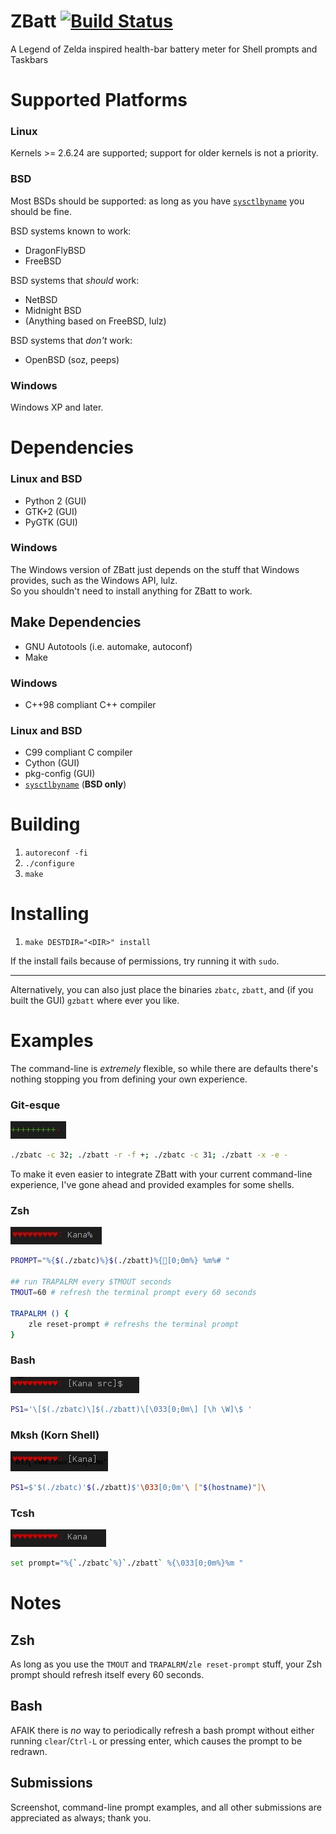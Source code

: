 ZBatt [![Build Status](https://travis-ci.org/amagura/zelda-battery.svg?branch=master)](https://travis-ci.org/amagura/zelda-battery)
=============

A Legend of Zelda inspired health-bar battery meter for Shell prompts and Taskbars

<!--
* [Supported Platforms](https://github.com/amagura/zelda-battery#supported-platforms)
 * [Windows](https://github.com/amagura/zelda-battery#windows)
 * [Linux](https://github.com/amagura/zelda-battery#linux)
 * [*BSD](https://github.com/amagura/zelda-battery#bsd)
* [Depends](https://github.com/amagura/zelda-battery#dependencies)
 * [Make Depends](https://github.com/amagura/zelda-battery#make-dependencies)
* [Building](https://github.com/amagura/zelda-battery#building)
* [Installing](https://github.com/amagura/zelda-battery#installing)
* [Examples](https://github.com/amagura/zelda-battery#examples)
 * [Git-esque](https://github.com/amagura/zelda-battery#git-esque)
 * [Zsh](https://github.com/amagura/zelda-battery#zsh)
 * [Bash](https://github.com/amagura/zelda-battery#bash)
 * [Mksh](https://github.com/amagura/zelda-battery#mksh-korn-shell)
 * [Tcsh](https://github.com/amagura/zelda-battery#tcsh)
* [Notes](https://github.com/amagura/zelda-battery#notes)
-->
# Supported Platforms
### Linux
Kernels >= 2.6.24 are supported; support for older kernels is not a priority.

### BSD
Most BSDs should be supported: as long as you have [`sysctlbyname`](http://www.daemon-systems.org/man/sysctlbyname.3.html) you should be fine.

BSD systems known to work:
* DragonFlyBSD
* FreeBSD

BSD systems that _should_ work:
* NetBSD
* Midnight BSD
* (Anything based on FreeBSD, lulz)

BSD systems that _don't_ work:
* OpenBSD (soz, peeps)

### Windows
Windows XP and later.

# Dependencies
### Linux and BSD
* Python 2 (GUI)
* GTK+2 (GUI)
* PyGTK (GUI)

### Windows
The Windows version of ZBatt just depends on the stuff that Windows provides, such as the Windows API, lulz.<br />
So you shouldn't need to install anything for ZBatt to work.

## Make Dependencies
* GNU Autotools (i.e. automake, autoconf)
* Make

### Windows
* C++98 compliant C++ compiler

### Linux and BSD
* C99 compliant C compiler
* Cython (GUI)
* pkg-config (GUI)
* [`sysctlbyname`](http://www.daemon-systems.org/man/sysctlbyname.3.html) (__BSD only__)

# Building
1. `autoreconf -fi`
2. `./configure`
3. `make`

# Installing
1. `make DESTDIR="<DIR>" install`

If the install fails because of permissions, try running it with `sudo`.
***
Alternatively, you can also just place the binaries `zbatc`, `zbatt`, and (if you built the GUI) `gzbatt` where ever you like.

# Examples
The command-line is _extremely_ flexible, so while there are defaults
there's nothing stopping you from defining your own experience.

### Git-esque
![example of the git style](/example/git.jpg)
```bash
./zbatc -c 32; ./zbatt -r -f +; ./zbatc -c 31; ./zbatt -x -e -
```

To make it even easier to integrate ZBatt with your current command-line experience,
I've gone ahead and provided examples for some shells.

### Zsh
![example showing zelda-battery in a Zsh prompt](/example/zsh.jpg)
```bash
PROMPT="%{$(./zbatc)%}$(./zbatt)%{[0;0m%} %m%# "

## run TRAPALRM every $TMOUT seconds
TMOUT=60 # refresh the terminal prompt every 60 seconds

TRAPALRM () {
    zle reset-prompt # refreshs the terminal prompt
}
```

### Bash
![example showing zelda-battery in a Bash prompt](/example/bash.jpg)
```bash
PS1='\[$(./zbatc)\]$(./zbatt)\[\033[0;0m\] [\h \W]\$ '
```

### Mksh (Korn Shell)
![example showing zelda-battery in a Mksh prompt](/example/mksh.jpg)
```bash
PS1=$'$(./zbatc)'$(./zbatt)$'\033[0;0m'\ ["$(hostname)"]\
```

### Tcsh
![example showing zbatt in a tcsh prompt](/example/tcsh.jpg)
```bash
set prompt="%{`./zbatc`%}`./zbatt` %{\033[0;0m%}%m "
```

# Notes

## Zsh
As long as you use the `TMOUT` and `TRAPALRM`/`zle reset-prompt` stuff, your Zsh prompt should refresh itself every 60 seconds.

## Bash
AFAIK there is _no_ way to periodically refresh a bash prompt without either running `clear`/`Ctrl-L` or pressing enter, which causes the prompt to be redrawn.

## Submissions
Screenshot, command-line prompt examples, and all other submissions are appreciated as always; thank you.
